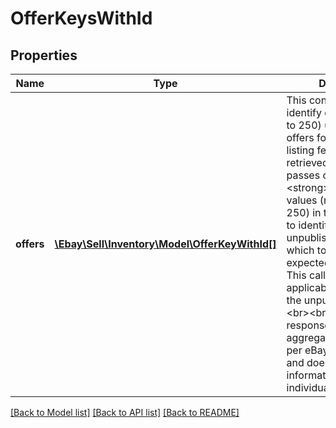 # OfferKeysWithId

## Properties
Name | Type | Description | Notes
------------ | ------------- | ------------- | -------------
**offers** | [**\Ebay\Sell\Inventory\Model\OfferKeyWithId[]**](OfferKeyWithId.md) | This container is used to identify one or more (up to 250) unpublished offers for which expected listing fees will be retrieved. The user passes one or more &lt;strong&gt;offerId&lt;/strong&gt; values (maximum of 250) in to this container to identify the unpublished offers in which to retrieve expected listing fees. This call is only applicable for offers in the unpublished state. &lt;br&gt;&lt;br&gt; The call response gives aggregate fee amounts per eBay marketplace, and does not give fee information at the individual offer level. | [optional] 

[[Back to Model list]](../../README.md#documentation-for-models) [[Back to API list]](../../README.md#documentation-for-api-endpoints) [[Back to README]](../../README.md)

